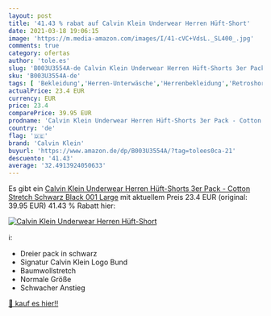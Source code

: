 ```yaml
---
layout: post
title: '41.43 % rabat auf Calvin Klein Underwear Herren Hüft-Short'
date: 2021-03-18 19:06:15
image: 'https://m.media-amazon.com/images/I/41-cVC+VdsL._SL400_.jpg'
comments: true
category: ofertas
author: 'tole.es'
slug: 'B003U3554A-de Calvin Klein Underwear Herren Hüft-Shorts 3er Pack -...'
sku: 'B003U3554A-de'
tags: [ 'Bekleidung','Herren-Unterwäsche','Herrenbekleidung','Retroshorts für Herren','calvin klein', ]
actualPrice: 23.4 EUR
currency: EUR
price: 23.4
comparePrice: 39.95 EUR
prodname: 'Calvin Klein Underwear Herren Hüft-Shorts 3er Pack - Cotton Stretch  Schwarz  Black 001   Large'
country: 'de'
flag: '🇩🇪'
brand: 'Calvin Klein'
buyurl: 'https://www.amazon.de/dp/B003U3554A/?tag=tolees0ca-21'
descuento: '41.43'
average: '32.4913924050633'
---
```


Es gibt ein [Calvin Klein Underwear Herren Hüft-Shorts 3er Pack - Cotton Stretch  Schwarz  Black 001   Large](https://www.amazon.de/dp/B003U3554A/?tag=tolees0ca-21) mit aktuellem Preis 23.4 EUR (original: 39.95 EUR) 41.43 % Rabatt hier:

[![Calvin Klein Underwear Herren Hüft-Short](https://m.media-amazon.com/images/I/41-cVC+VdsL._SL400_.jpg)](https://www.amazon.de/dp/B003U3554A/?tag=tolees0ca-21)

ℹ️:

- Dreier pack in schwarz
- Signatur Calvin Klein Logo Bund
- Baumwollstretch
- Normale Größe
- Schwacher Anstieg

[🛒 kauf es hier!!](https://www.amazon.de/dp/B003U3554A/?tag=tolees0ca-21)
